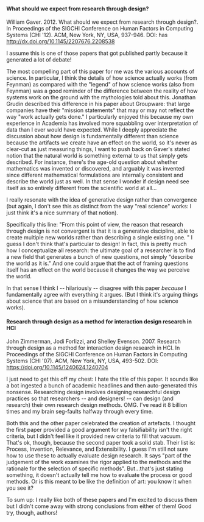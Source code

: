 #### What should we expect from research through design?
William Gaver. 2012. What should we expect from research through design?. In Proceedings of the SIGCHI Conference on Human Factors in Computing Systems (CHI '12). ACM, New York, NY, USA, 937-946. DOI: has http://dx.doi.org/10.1145/2207676.2208538

I assume this is one of those papers that got published partly because it generated a lot of debate!

The most compelling part of this paper for me was the various accounts of science. In particular, I think the details of how science actually works (from Feynman) as compared with the "legend" of how science works (also from Feynman) was a good reminder of the difference between the reality of how systems work on the ground with the mythologies told about this. Jonathan Grudin described this difference in his paper about Groupware: that large companies have their "mission statements" that may or may not reflect the way "work actually gets done." I particularly enjoyed this because my own experience in Academia has involved more squabbling over interpretation of data than I ever would have expected. While I deeply appreciate the discussion about how design is fundamentally different than science because the artifacts we create have an effect on the world, so it's never as clear-cut as just measuring things, I want to push back on Gaver's stated notion that the natural world is something external to us that simply gets described. For instance, there's the age-old question about whether mathematics was invented or discovered, and arguably it was invented since different mathematical formulations are internally consistent and describe the world just as well. In that sense I wonder if design need see itself as so entirely different from the scientific world at all...

I really resonate with the idea of generative design rather than convergence (but again, I don't see this as distinct from the way "real science" works: I just think it's a nice summary of that notion). 

Specifically this line: 
"From this point of view, the reason that research through design is not convergent is that it is a generative discipline, able to create multiple new worlds rather than describing a single existing one. " I guess I don't think that's particular to design! In fact, this is pretty much how I conceptualize all research: the ultimate goal of a researcher is to find a new field that generates a bunch of new questions, not simply "describe the world as it is." And one could argue that the act of framing questions itself has an effect on the world because it changes the way we perceive the world. 

In that sense I think I -- hilariously --  disagree with this paper *because* I fundamentally agree with everything it argues. (But I think it's arguing things about science that are based on a misunderstanding of how science works). 

#### Research through design as a method for interaction design research in HCI
John Zimmerman, Jodi Forlizzi, and Shelley Evenson. 2007. Research through design as a method for interaction design research in HCI. In Proceedings of the SIGCHI Conference on Human Factors in Computing Systems (CHI '07). ACM, New York, NY, USA, 493-502. DOI: https://doi.org/10.1145/1240624.1240704

I just need to get this off my chest: I hate the title of this paper. It sounds like a bot ingested a bunch of academic headlines and then auto-generated this nonsense. Researching design involves designing researchful design practices so that researchers -- and designers! -- can design (and research) their own research design methods. OMG. I've read it 8 billion times and my brain seg-faults halfway through every time.

Both this and the other paper celebrated the creation of artefacts. I thought the first paper provided a good argument for wy falsifiability isn't the right criteria, but I didn't feel like it provided new criteria to fill that vacuum. That's ok, though, because the second paper took a solid stab. Their list is: Process, Invention, Relevance, and Extensibility. I guess I'm still not sure how to use these to actually evaluate design research. It says "part of the judgement of the work examines the rigor applied to the methods and the rationale for the selection of specific methods". But...that's just stating something, it doesn't actually tell me how to evaluate the process or good methods. Or is this meant to be like the definition of art: you know it when you see it?

To sum up:
I really like both of these papers and I'm excited to discuss them but I didn't come away with strong conclusions from either of them! Good try, though, authors!

